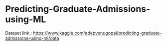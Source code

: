 # Predicting-Graduate-Admissions-using-ML
Dataset link : https://www.kaggle.com/adepvenugopal/predicting-graduate-admissions-using-ml/data
